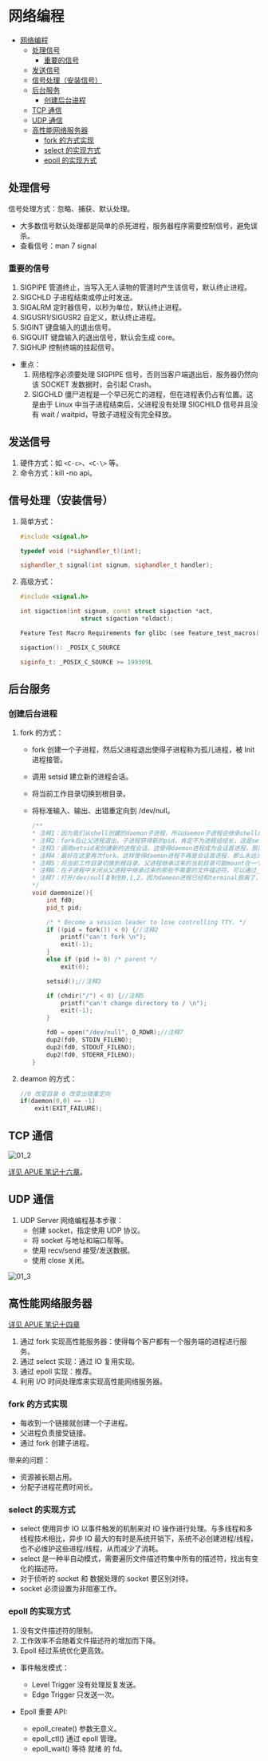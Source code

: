 # 网络编程

- [网络编程](#网络编程)
  - [处理信号](#处理信号)
    - [重要的信号](#重要的信号)
  - [发送信号](#发送信号)
  - [信号处理（安装信号）](#信号处理安装信号)
  - [后台服务](#后台服务)
    - [创建后台进程](#创建后台进程)
  - [TCP 通信](#tcp-通信)
  - [UDP 通信](#udp-通信)
  - [高性能网络服务器](#高性能网络服务器)
    - [fork 的方式实现](#fork-的方式实现)
    - [select 的实现方式](#select-的实现方式)
    - [epoll 的实现方式](#epoll-的实现方式)

## 处理信号

信号处理方式：忽略、捕获、默认处理。

- 大多数信号默认处理都是简单的杀死进程，服务器程序需要控制信号，避免误杀。
- 查看信号：man 7 signal

### 重要的信号

1. SIGPIPE 管道终止，当写入无人读物的管道时产生该信号，默认终止进程。
2. SIGCHLD 子进程结束或停止时发送。
3. SIGALRM 定时器信号，以秒为单位，默认终止进程。
4. SIGUSR1/SIGUSR2 自定义，默认终止进程。
5. SIGINT  键盘输入的退出信号。
6. SIGQUIT 键盘输入的退出信号，默认会生成 core。
7. SIGHUP 控制终端的挂起信号。

- 重点：
  1. 网络程序必须要处理 SIGPIPE 信号，否则当客户端退出后，服务器仍然向该 SOCKET 发数据时，会引起 Crash。
  2. SIGCHLD 僵尸进程是一个早已死亡的进程，但在进程表仍占有位置。这是由于 Linux 中当子进程结束后，父进程没有处理 SIGCHILD 信号并且没有 wait / waitpid，导致子进程没有完全释放。

## 发送信号

1. 硬件方式：如 `<C-c>`、`<C-\>` 等。
2. 命令方式：kill -no api。

## 信号处理（安装信号）

1. 简单方式：

    ```cpp
    #include <signal.h>

    typedef void (*sighandler_t)(int);

    sighandler_t signal(int signum, sighandler_t handler);
    ```

2. 高级方式：

    ```cpp
    #include <signal.h>

    int sigaction(int signum, const struct sigaction *act,
                     struct sigaction *oldact);

    Feature Test Macro Requirements for glibc (see feature_test_macros(7)):

    sigaction(): _POSIX_C_SOURCE

    siginfo_t: _POSIX_C_SOURCE >= 199309L
    ```

## 后台服务

### 创建后台进程

1. fork 的方式：
    - fork 创建一个子进程，然后父进程退出使得子进程称为孤儿进程，被 Init 进程接管。
    - 调用 setsid 建立新的进程会话。
    - 将当前工作目录切换到根目录。
    - 将标准输入、输出、出错重定向到 /dev/null。

        ```cpp
        /**
        * 注释1：因为我们从shell创建的daemon子进程，所以daemon子进程会继承shell的umask，如果不清除的话，会导致daemon进程创建文件时屏蔽某些权限。
        * 注释2：fork后让父进程退出，子进程获得新的pid，肯定不为进程组组长，这是setsid前提。
        * 注释3：调用setsid来创建新的进程会话。这使得daemon进程成为会话首进程，脱离和terminal的关联。
        * 注释4：最好在这里再次fork。这样使得daemon进程不再是会话首进程，那么永远没有机会获得控制终端。如果这里不fork的话，会话首进程依然可能打开控制终端。
        * 注释5：将当前工作目录切换到根目录。父进程继承过来的当前目录可能mount在一个文件系统上，如果不切换到根目录，那么这个文件系统不允许unmount。
        * 注释6：在子进程中关闭从父进程中继承过来的那些不需要的文件描述符。可以通过_SC_OPEN_MAX来判断最高文件描述符(不是很必须).
        * 注释7：打开/dev/null复制到0,1,2，因为dameon进程已经和terminal脱离了，所以需要重新定向标准输入，标准输出和标准错误(不是很必须).
        */
        void daemonize(){
            int fd0;
            pid_t pid;

            /* * Become a session leader to lose controlling TTY. */
            if ((pid = fork()) < 0) {//注释2
                printf("can't fork \n");
                exit(-1);
            }
            else if (pid != 0) /* parent */
                exit(0);

            setsid();//注释3

            if (chdir("/") < 0) {//注释5
                printf("can't change directory to / \n");
                exit(-1);
            }

            fd0 = open("/dev/null", O_RDWR);//注释7
            dup2(fd0, STDIN_FILENO);
            dup2(fd0, STDOUT_FILENO);
            dup2(fd0, STDERR_FILENO);
        }
        ```

2. deamon 的方式：

    ```cpp
    //0 改变目录 0 改变出错重定向
    if(daemon(0,0) == -1)
        exit(EXIT_FAILURE);
    ```

## TCP 通信

![01_2](./Img/01_2.png)

[详见 APUE 笔记十六章](https://github.com/HATTER-LONG/NoteBook_APUE3/blob/master/16-%E7%BD%91%E7%BB%9C%E5%A5%97%E6%8E%A5%E5%AD%97IPC/16.md)。

## UDP 通信

1. UDP Server 网络编程基本步骤：
   - 创建 socket，指定使用 UDP 协议。
   - 将 socket 与地址和端口帮等。
   - 使用 recv/send 接受/发送数据。
   - 使用 close 关闭。

![01_3](./Img/01_3.png)

## 高性能网络服务器

[详见 APUE 笔记十四章](https://github.com/HATTER-LONG/NoteBook_APUE3/blob/master/14-%E9%AB%98%E7%BA%A7IO/14.md)

1. 通过 fork 实现高性能服务器：使得每个客户都有一个服务端的进程进行服务。
2. 通过 select 实现：通过 IO 复用实现。
3. 通过 epoll 实现：推荐。
4. 利用 I/O 时间处理库来实现高性能网络服务器。

### fork 的方式实现

- 每收到一个链接就创建一个子进程。
- 父进程负责接受链接。
- 通过 fork 创建子进程。

带来的问题：

- 资源被长期占用。
- 分配子进程花费时间长。

### select 的实现方式

- select 使用异步 IO 以事件触发的机制来对 IO 操作进行处理。与多线程和多线程技术相比，异步 IO 最大的有时是系统开销下，系统不必创建进程/线程，也不必维护这些进程/线程，从而减少了消耗。
- select 是一种半自动模式，需要遍历文件描述符集中所有的描述符，找出有变化的描述符。
- 对于侦听的 socket 和 数据处理的 socket 要区别对待。
- socket 必须设置为非阻塞工作。

### epoll 的实现方式

1. 没有文件描述符的限制。
2. 工作效率不会随着文件描述符的增加而下降。
3. Epoll 经过系统优化更高效。

- 事件触发模式：
  - Level Trigger 没有处理反复发送。
  - Edge Trigger 只发送一次。

- Epoll 重要 API:
  - epoll_create() 参数无意义。
  - epoll_ctl() 通过 epoll 管理。
  - epoll_wait() 等待 就绪 的 fd。
